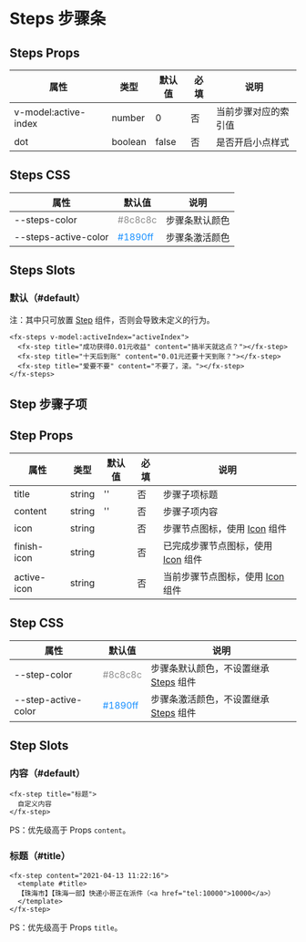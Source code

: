 # Steps 步骤条

## Steps Props

| 属性                 | 类型    | 默认值 | 必填 | 说明                 |
| -------------------- | ------- | ------ | ---- | -------------------- |
| v-model:active-index | number  | 0      | 否   | 当前步骤对应的索引值 |
| dot                  | boolean | false  | 否   | 是否开启小点样式     |

## Steps CSS

| 属性                 | 默认值                               | 说明           |
| -------------------- | ------------------------------------ | -------------- |
| --steps-color        | <font color="#8c8c8c">#8c8c8c</font> | 步骤条默认颜色 |
| --steps-active-color | <font color="#1890ff">#1890ff</font> | 步骤条激活颜色 |

## Steps Slots

### 默认（#default）

注：其中只可放置 [Step](./Steps.md#step-步骤子项) 组件，否则会导致未定义的行为。

```
<fx-steps v-model:activeIndex="activeIndex">
  <fx-step title="成功获得0.01元收益" content="搞半天就这点？"></fx-step>
  <fx-step title="十天后到账" content="0.01元还要十天到账？"></fx-step>
  <fx-step title="爱要不要" content="不要了，滚。"></fx-step>
</fx-steps>
```

## Step 步骤子项

## Step Props

| 属性        | 类型   | 默认值 | 必填 | 说明                                            |
| ----------- | ------ | ------ | ---- | ----------------------------------------------- |
| title       | string | ''     | 否   | 步骤子项标题                                    |
| content     | string | ''     | 否   | 步骤子项内容                                    |
| icon        | string |        | 否   | 步骤节点图标，使用 [Icon](./Icon.md) 组件       |
| finish-icon | string |        | 否   | 已完成步骤节点图标，使用 [Icon](./Icon.md) 组件 |
| active-icon | string |        | 否   | 当前步骤节点图标，使用 [Icon](./Icon.md) 组件   |

## Step CSS

| 属性                | 默认值                               | 说明                                                          |
| ------------------- | ------------------------------------ | ------------------------------------------------------------- |
| --step-color        | <font color="#8c8c8c">#8c8c8c</font> | 步骤条默认颜色，不设置继承 [Steps](./Steps.md#steps-css) 组件 |
| --step-active-color | <font color="#1890ff">#1890ff</font> | 步骤条激活颜色，不设置继承 [Steps](./Steps.md#steps-css) 组件 |

## Step Slots

### 内容（#default）

```
<fx-step title="标题">
  自定义内容
</fx-step>
```

PS：优先级高于 Props `content`。

### 标题（#title）

```
<fx-step content="2021-04-13 11:22:16">
  <template #title>
  【珠海市】【珠海一部】快递小哥正在派件（<a href="tel:10000">10000</a>）
  </template>
</fx-step>
```

PS：优先级高于 Props `title`。
